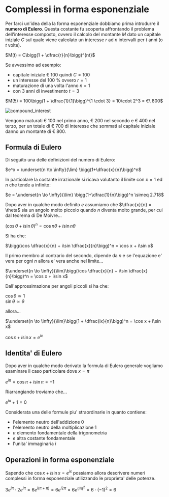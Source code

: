 # Complessi in forma esponenziale  

Per farci un'idea della la forma esponenziale dobbiamo prima introdurre il **numero di Eulero**. Questa costante fu scoperta affrontando il problema dell'interesse composto, ovvero il calcolo del montante $M$ dato un capitale iniziale $C$ sul quale viene calcolato un interesse $r$ ad $n$ intervalli per $t$ anni (o $t$ volte).  

$M(t) = C\bigg(1 + \dfrac{r}{n}\bigg)^{nt}$  

Se avvessimo ad esempio:  

* capitale iniziale $€\ 100$ quindi $C = 100$
* un interesse del $100$ % ovvero $r = 1$
* maturazione di una volta l'anno $n = 1$
* con 3 anni di investimento $t = 3$

$M(5) = 100\bigg(1 + \dfrac{1}{1}\bigg)^{1 \cdot 3} = 10\cdot 2^3 = €\ 800$  

![compound_interest](https://github.com/dennyb87/elettrotecnica-serale/assets/7195133/21dd6f6a-5687-4e51-8e44-ceea7a5436bc)  

Vengono maturati $€\ 100$ nel primo anno, $€\ 200$ nel secondo e $€\ 400$ nel terzo, per un totale di $€\ 700$ di interesse che sommati al capitale iniziale danno un montante di $€\ 800$.  

## Formula di Eulero  

Di seguito una delle definizioni del numero di Eulero:  

$e^x = \underset{n \to \infty}{\lim} \bigg(1+\dfrac{x}{n}\bigg)^n$  

In particolare la costante irrazionale si ricava valutanto il limite con $x = 1$ ed $n$ che tende a infinito:  

$e = \underset{n \to \infty}{\lim} \bigg(1+\dfrac{1}{n}\bigg)^n \simeq 2.718$  

Dopo aver in qualche modo definito $e$ assumiamo che $\dfrac{x}{n} = \theta$ sia un angolo molto piccolo quando $n$ diventa molto grande, per cui dal teorema di De Moivre...  

$(\cos \theta + i\sin \theta)^n = \cos n\theta + i\sin n\theta$  

Si ha che:  

$\bigg(\cos \dfrac{x}{n} + i\sin \dfrac{x}{n}\bigg)^n = \cos x + i\sin x$  

Il primo membro al contrario del secondo, dipende da $n$ e se l'equazione e' vera per ogni $n$ allora e' vera anche nel limite...  

$\underset{n \to \infty}{\lim}\bigg(\cos \dfrac{x}{n} + i\sin \dfrac{x}{n}\bigg)^n = \cos x + i\sin x$  

Dall'approssimazione per angoli piccoli si ha che:  

$\cos \theta \simeq 1$  
$\sin \theta \simeq \theta$  

allora...  

$\underset{n \to \infty}{\lim}\bigg(1 + \dfrac{ix}{n}\bigg)^n = \cos x + i\sin x$  

$\cos x + i\sin x = e^{ix}$  

## Identita' di Eulero  

Dopo aver in qualche modo derivato la formula di Eulero generale vogliamo esaminare il caso particolare dove $x = \pi$  

$e^{i\pi} = \cos \pi + i\sin \pi = -1$  

Riarrangiando troviamo che...  

$e^{i\pi} +1 = 0$  

Considerata una delle formule piu' straordinarie in quanto contiene:  

* l'elemento neutro dell'addizione $0$
* l'elemento neutro della moltiplicazione $1$
* $\pi$ elemento fondamentale della trigonometria
* $e$ altra costante fondamentale
* l'unita' immaginaria $i$

## Operazioni in forma esponenziale  

Sapendo che $\cos x + i\sin x = e^{ix}$ possiamo allora descrivere numeri complessi in forma esponenziale utilizzando le proprieta' delle potenze.  

$3e^{i\pi} \cdot 2e^{i\pi} = 6e^{i(\pi+\pi)} = 6e^{i2\pi} = 6e^{(i\pi)^2} = 6 \cdot (-1)^2 = 6$  
